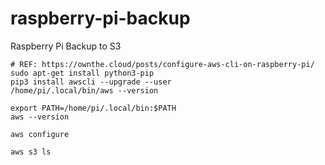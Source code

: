 # raspberry-pi-backup
Raspberry Pi Backup to S3

```
# REF: https://ownthe.cloud/posts/configure-aws-cli-on-raspberry-pi/
sudo apt-get install python3-pip
pip3 install awscli --upgrade --user
/home/pi/.local/bin/aws --version

export PATH=/home/pi/.local/bin:$PATH
aws --version

aws configure

aws s3 ls
```